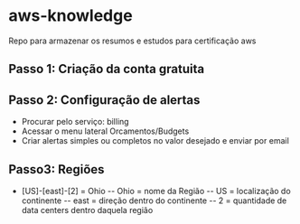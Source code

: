 # aws-knowledge
Repo para armazenar os resumos e estudos para certificação aws

## Passo 1: Criação da conta gratuita

## Passo 2: Configuração de alertas
- Procurar pelo serviço: billing
- Acessar o menu lateral Orcamentos/Budgets
- Criar alertas simples ou completos no valor desejado e enviar por email

## Passo3: Regiões
- [US]-[east]-[2] = Ohio
-- Ohio = nome da Região
-- US = localização do continente
-- east = direção dentro do continente
-- 2 = quantidade de data centers dentro daquela região

